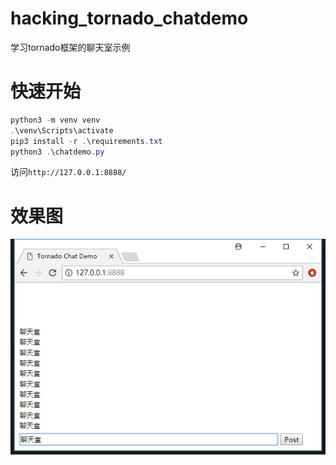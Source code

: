 # hacking_tornado_chatdemo

学习tornado框架的聊天室示例

# 快速开始

```PowerShell
python3 -m venv venv
.\venv\Scripts\activate
pip3 install -r .\requirements.txt
python3 .\chatdemo.py
```

访问`http://127.0.0.1:8888/`

# 效果图

![index](screenshot/index.png)
